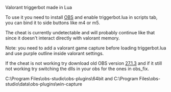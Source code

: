Valorant triggerbot made in Lua

To use it you need to install [OBS](https://obsproject.com/) and enable triggerbot.lua in scripts tab, you can bind it to side buttons like m4 or m5.

The cheat is currently undetectable and will probably continue like that since it doesn't interact directly with valorant memory.

Note: you need to add a valorant game capture before loading triggerbot.lua and use purple outline inside valorant settings.

If the cheat is not working try download old OBS version [27.1.3](https://github.com/obsproject/obs-studio/releases/tag/27.1.3) and if it still not working try switching the dlls in your obs for the ones in obs_fix.

C:\Program Files\obs-studio\obs-plugins\64bit and C:\Program Files\obs-studio\data\obs-plugins\win-capture

